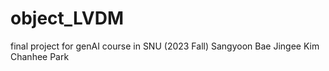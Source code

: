 # object_LVDM
final project for genAI course in SNU (2023 Fall)
Sangyoon Bae
Jingee Kim
Chanhee Park

